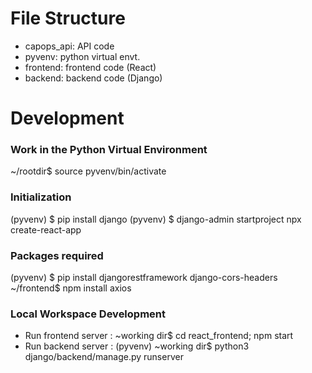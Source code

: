 # File Structure
- capops_api: API code
- pyvenv: python virtual envt.
- frontend: frontend code (React)  
- backend: backend code (Django)

# Development
### Work in the Python Virtual Environment
~/rootdir$ source pyvenv/bin/activate

### Initialization
(pyvenv) $ pip install django
(pyvenv) $ django-admin startproject <proj name>
npx create-react-app <app name>

### Packages required
(pyvenv) $ pip install djangorestframework django-cors-headers
~/frontend$ npm install axios 

### Local Workspace Development
- Run frontend server : ~working dir$ cd react_frontend; npm start
- Run backend server  : (pyvenv) ~working dir$ python3 django/backend/manage.py runserver 
